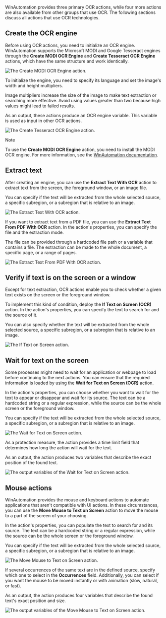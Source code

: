 WinAutomation provides three primary OCR actions, while four more actions are also available from other groups that use OCR. The following sections discuss all actions that use OCR technologies.  

## Create the OCR engine

Before using OCR actions, you need to initialize an OCR engine. WinAutomation supports the Microsoft MODI and Google Tesseract engines through the **Create MODI OCR Engine** and **Create Tesseract OCR Engine** actions, which have the same structure and work identically.

![The Create MODI OCR Engine action.](..\media\create-modi.png)

To initialize the engine, you need to specify its language and set the image's width and height multipliers. 

Image multipliers increase the size of the image to make text extraction or searching more effective. Avoid using values greater than two because high values might lead to failed results. 

As an output, these actions produce an OCR engine variable. This variable is used as input in other OCR actions.

![The Create Tesseract OCR Engine action.](..\media\create-tesseract.png)

> [!NOTE]
> To use the **Create MODI OCR Engine** action, you need to install the MODI OCR engine. For more information, see the [WinAutomation documentation](https://docs.winautomation.com/en/install-modi.html).

## Extract text 

After creating an engine, you can use the **Extract Text With OCR** action to extract text from the screen, the foreground window, or an image file.

You can specify if the text will be extracted from the whole selected source, a specific subregion, or a subregion that is relative to an image.

![The Extract Text With OCR action.](..\media\extract-text.png)

If you want to extract text from a PDF file, you can use the **Extract Text From PDF With OCR** action. In the action's properties, you can specify the file and the extraction mode.

The file can be provided through a hardcoded file path or a variable that contains a file. The extraction can be made to the whole document, a specific page, or a range of pages.

![The Extract Text From PDF With OCR action.](..\media\extract-text-pdf.png)

## Verify if text is on the screen or a window

Except for text extraction, OCR actions enable you to check whether a given text exists on the screen or the foreground window. 

To implement this kind of condition, deploy the **If Text on Screen (OCR)** action. In the action's properties, you can specify the text to search for and the source of it. 

You can also specify whether the text will be extracted from the whole selected source, a specific subregion, or a subregion that is relative to an image.

![The If Text on Screen action.](..\media\if-text-screen.png)

## Wait for text on the screen

Some processes might need to wait for an application or webpage to load before continuing to the next actions. You can ensure that the required information is loaded by using the **Wait for Text on Screen (OCR)** action.

In the action's properties, you can choose whether you want to wait for the text to appear or disappear and wait for its source. The text can be a hardcoded string or a regular expression, while the source can be the whole screen or the foreground window. 

You can specify if the text will be extracted from the whole selected source, a specific subregion, or a subregion that is relative to an image.

![The Wait for Text on Screen action.](..\media\wait-text.png)

As a protection measure, the action provides a time limit field that determines how long the action will wait for the text.

As an output, the action produces two variables that describe the exact position of the found text. 

![The output variables of the Wait for Text on Screen action.](..\media\wait-text-outputs.png)

## Mouse actions

WinAutomation provides the mouse and keyboard actions to automate applications that aren't compatible with UI actions. In these circumstances, you can use the **Move Mouse to Text on Screen** action to move the mouse to a part of the screen of your choosing. 

In the action's properties, you can populate the text to search for and its source. The text can be a hardcoded string or a regular expression, while the source can be the whole screen or the foreground window. 

You can specify if the text will be extracted from the whole selected source, a specific subregion, or a subregion that is relative to an image.

![The Move Mouse to Text on Screen action.](..\media\move-mouse.png)


If several occurrences of the same text are in the defined source, specify which one to select in the **Occurrences** field. Additionally, you can select if you want the mouse to be moved instantly or with animation (slow, natural, or fast). 

As an output, the action produces four variables that describe the found text's exact position and size. 

![The output variables of the Move Mouse to Text on Screen action.](..\media\move-mouse-outputs.png)
